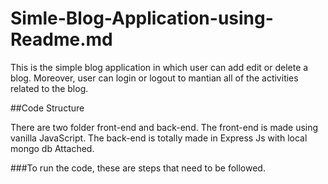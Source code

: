 # Simle-Blog-Application-using-Readme.md
This is the simple blog application in which user can add edit or delete a blog. 
Moreover, user can login or logout to mantian all of the activities related to the blog.

##Code Structure

There are two folder front-end and back-end. The front-end is made using vanilla JavaScript. The back-end is totally made in Express Js with local mongo db Attached.


###To run the code, these are steps that need to be followed.



